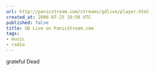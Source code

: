 ```yaml
---
url: http://panicstream.com/streams/gdlive/player.html
created_at: 2006-07-25 19:58 UTC
published: false
title: GD Live on PanicStream.com
tags:
- music
- radio
---
```


grateful Dead
